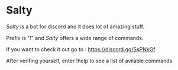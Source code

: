 # Salty
*Salty* is a bot for discord and it does lot of amazing stuff.

Prefix is "!" and *Salty* offers a wide range of commands.


If you want to check it out go to : https://discord.gg/SsPNkGf

After verifing yourself, enter !help to see a list of avilable commands
